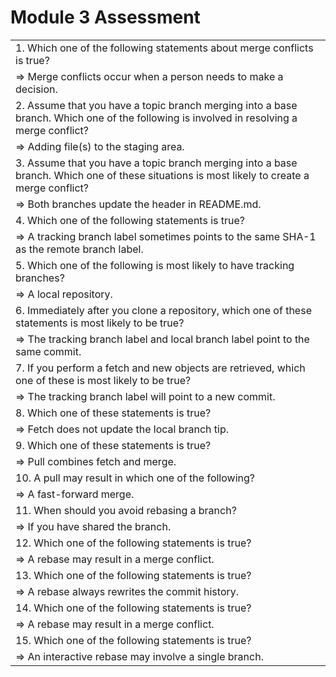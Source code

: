# Module 3 Assessment

||
|--|
|1. Which one of the following statements about merge conflicts is true?|
| => Merge conflicts occur when a person needs to make a decision.|
|2. Assume that you have a topic branch merging into a base branch. Which one of the following is involved in resolving a merge conflict?|
| => Adding file(s) to the staging area.|
|3. Assume that you have a topic branch merging into a base branch. Which one of these situations is most likely to create a merge conflict?|
| => Both branches update the header in README.md.|
|4. Which one of the following statements is true?|
| => A tracking branch label sometimes points to the same SHA-1 as the remote branch label.|
|5. Which one of the following is most likely to have tracking branches?|
| => A local repository.|
|6. Immediately after you clone a repository, which one of these statements is most likely to be true?|
| => The tracking branch label and local branch label point to the same commit.|
|7. If you perform a fetch and new objects are retrieved, which one of these is most likely to be true?|
| => The tracking branch label will point to a new commit.|
|8. Which one of these statements is true?|
| => Fetch does not update the local branch tip.|
|9. Which one of these statements is true?|
| => Pull combines fetch and merge.|
|10. A pull may result in which one of the following?|
| => A fast-forward merge.|
|11. When should you avoid rebasing a branch?|
| => If you have shared the branch.|
|12. Which one of the following statements is true?|
| => A rebase may result in a merge conflict.|
|13. Which one of the following statements is true?|
| => A rebase always rewrites the commit history.|
|14. Which one of the following statements is true?|
| => A rebase may result in a merge conflict.|
|15. Which one of the following statements is true?|
| => An interactive rebase may involve a single branch.|
